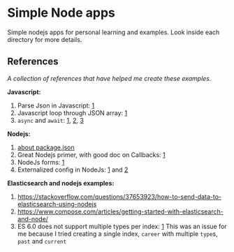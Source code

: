 # Simple Node apps

Simple nodejs apps for personal learning and examples. Look inside each directory for more details.

## References

*A collection of references that have helped me create these examples.*


**Javascript:**

1. Parse Json in Javascript: [1](https://stackoverflow.com/questions/4935632/parse-json-in-javascript)
1. Javascript loop through JSON array: [1](https://stackoverflow.com/a/45017172/682912)
1. `async` and `await`:
[1](https://developers.google.com/web/fundamentals/primers/async-functions),
[2](https://velotio.com/blog/2017/5/30/async-your-way-out-of-hell),
[3](https://javascript.info/async-await)

**Nodejs:**

1. [about package.json](https://stackoverflow.com/a/14226133/682912)
1. Great Nodejs primer, with good doc on Callbacks: [1](https://github.com/maxogden/art-of-node#callbacks)
1. NodeJs forms: [1](https://www.sitepoint.com/creating-and-handling-forms-in-node-js/)
1. Externalized config in NodeJs: [1](https://stackoverflow.com/a/5870544/682912) and [2](https://www.npmjs.com/package/config.json)

**Elasticsearch and nodejs examples:**

1. https://stackoverflow.com/questions/37653923/how-to-send-data-to-elasticsearch-using-nodejs
1. https://www.compose.com/articles/getting-started-with-elasticsearch-and-node/
1. ES 6.0 does not support multiple types per index: [1](https://www.elastic.co/guide/en/elasticsearch/reference/6.0/breaking-changes-6.0.html) This was an issue for me because I tried creating a single index, `career` with multiple `type`s, `past` and `current`
